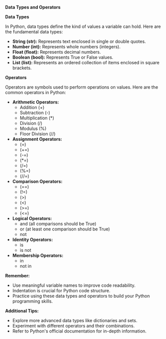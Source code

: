 **Data Types and Operators**

**Data Types**

In Python, data types define the kind of values a variable can hold. Here are the fundamental data types:

* **String (str):** Represents text enclosed in single or double quotes.
* **Number (int):** Represents whole numbers (integers).
* **Float (float):** Represents decimal numbers.
* **Boolean (bool):** Represents True or False values.
* **List (list):** Represents an ordered collection of items enclosed in square brackets.

**Operators**

Operators are symbols used to perform operations on values. Here are the common operators in Python:

* **Arithmetic Operators:**
  * Addition (+)
  * Subtraction (-)
  * Multiplication (*)
  * Division (/)
  * Modulus (%)
  * Floor Division (//)
* **Assignment Operators:**
  * (=)
  * (+=)
  * (-=)
  * (*=)
  * (/=)
  * (%=)
  * (//=)
* **Comparison Operators:**
  * (==)
  * (!=)
  * (>)
  * (<)
  * (>=)
  * (<=)
* **Logical Operators:**
  * and (all comparisons should be True)
  * or (at least one comparison should be True)
  * not
* **Identity Operators:**
  * is
  * is not
* **Membership Operators:**
  * in
  * not in

**Remember:**

* Use meaningful variable names to improve code readability.
* Indentation is crucial for Python code structure.
* Practice using these data types and operators to build your Python programming skills.

**Additional Tips:**

* Explore more advanced data types like dictionaries and sets.
* Experiment with different operators and their combinations.
* Refer to Python's official documentation for in-depth information.

